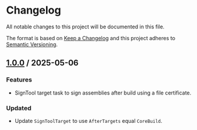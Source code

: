 ﻿# Changelog
All notable changes to this project will be documented in this file.

The format is based on [Keep a Changelog](http://keepachangelog.com/en/1.0.0/)
and this project adheres to [Semantic Versioning](http://semver.org/spec/v2.0.0.html).

## [1.0.0] / 2025-05-06
### Features
- SignTool target task to sign assemblies after build using a file certificate.
### Updated
- Update `SignToolTarget` to use `AfterTargets` equal `CoreBuild`.

[vNext]: ../../compare/1.0.0...HEAD
[1.0.0]: ../../compare/1.0.0